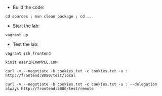 * Build the code:
```
cd sources ; mvn clean package ; cd ..
```

* Start the lab:
```
vagrant up
```

* Test the lab:
```
vagrant ssh frontend

kinit user1@EXAMPLE.COM

curl -v --negotiate -b cookies.txt -c cookies.txt -u : http://frontend:8080/test/local

curl -v --negotiate -b cookies.txt -c cookies.txt -u : --delegation always http://frontend:8080/test/remote
```
